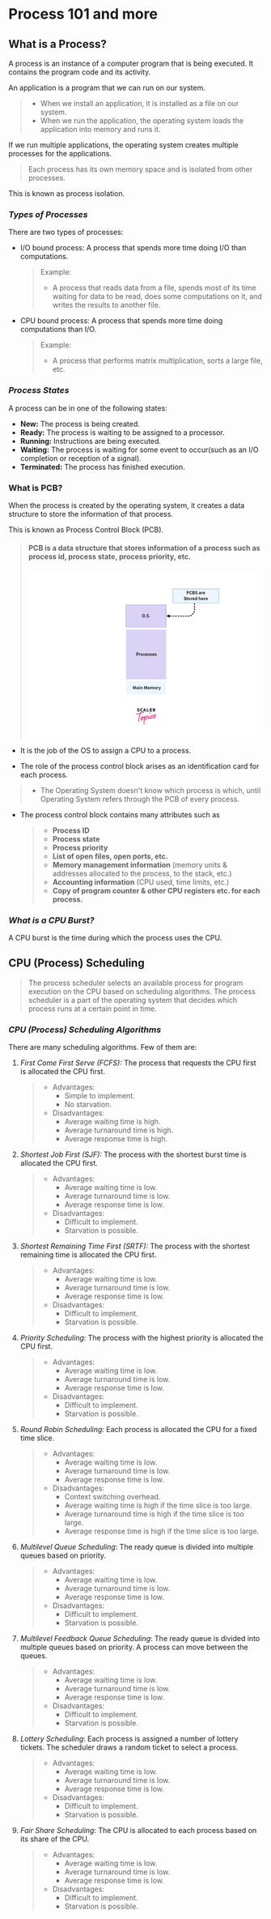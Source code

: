 # Process 101 and more
## What is a Process?
A process is an instance of a computer program that is being executed. It contains the program code and its activity.

An application is a program that we can run on our system.
> - When we install an application, it is installed as a file on our system.
> - When we run the application, the operating system loads the application into memory and runs it.

If we run multiple applications, the operating system creates multiple processes for the applications.
> Each process has its own memory space and is isolated from other processes. 

This is known as process isolation.

### _Types of Processes_

There are two types of processes:
- I/O bound process: A process that spends more time doing I/O than computations.
    > Example:
    > - A process that reads data from a file, spends most of its time waiting for data to be read, does some computations on it, and writes the results to another file.
- CPU bound process: A process that spends more time doing computations than I/O.
    > Example:
    > - A process that performs matrix multiplication, sorts a large file, etc.

### *Process States*
A process can be in one of the following states:
- **New:** The process is being created.
- **Ready:** The process is waiting to be assigned to a processor.
- **Running:** Instructions are being executed.
- **Waiting:** The process is waiting for some event to occur(such as an I/O completion or reception of a signal).
- **Terminated:** The process has finished execution.

### What is PCB?
When the process is created by the operating system, it creates a data structure to store the information of that process.

This is known as Process Control Block (PCB).

> #### PCB is a data structure that stores information of a process such as process id, process state, process priority, etc.
> ![img.png](img.png)

- It is the job of the OS to assign a CPU to a process.

- The role of the process control block arises as an identification card for each process.
>   - The Operating System doesn't know which process is which, until Operating System refers through the PCB of every process.

- The process control block contains many attributes such as
   > - **Process ID**
   > - **Process state** 
   > - **Process priority** 
   > - **List of open files, open ports, etc.**
   > - **Memory management information** (memory units & addresses allocated to the process, to the stack, etc.)
   > - **Accounting information** (CPU used, time limits, etc.)
   > - **Copy of program counter & other CPU registers etc. for each process.**

### *What is a CPU Burst?*

A CPU burst is the time during which the process uses the CPU.

## CPU (Process) Scheduling
> The process scheduler selects an available process for program execution on the CPU based on scheduling algorithms.
> The process scheduler is a part of the operating system that decides which process runs at a certain point in time.

### *CPU (Process) Scheduling Algorithms*

There are many scheduling algorithms. Few of them are:
   1. *First Come First Serve (FCFS):* The process that requests the CPU first is allocated the CPU first.
        > - Advantages:
         >   - Simple to implement.
         >   - No starvation.
        > - Disadvantages:
         >   - Average waiting time is high.
         >   - Average turnaround time is high.
         >   - Average response time is high.

   2. *Shortest Job First (SJF):* The process with the shortest burst time is allocated the CPU first.
        > - Advantages:
         >   - Average waiting time is low.
         >   - Average turnaround time is low.
         >   - Average response time is low.
        > - Disadvantages:
         >   - Difficult to implement.
         >   - Starvation is possible.

   3. *Shortest Remaining Time First (SRTF):* The process with the shortest remaining time is allocated the CPU first.
        > - Advantages:
         >   - Average waiting time is low.
         >   - Average turnaround time is low.
         >   - Average response time is low.
        > - Disadvantages:
         >   - Difficult to implement.
         >   - Starvation is possible.

   4. *Priority Scheduling:* The process with the highest priority is allocated the CPU first.
        > - Advantages:
         >   - Average waiting time is low.
         >   - Average turnaround time is low.
         >   - Average response time is low.
        > - Disadvantages:
         >   - Difficult to implement.
         >   - Starvation is possible.

   5. *Round Robin Scheduling:* Each process is allocated the CPU for a fixed time slice.
        > - Advantages:
         >   - Average waiting time is low.
         >   - Average turnaround time is low.
         >   - Average response time is low.
        > - Disadvantages:
         >   - Context switching overhead.
         >   - Average waiting time is high if the time slice is too large.
         >   - Average turnaround time is high if the time slice is too large.
         >   - Average response time is high if the time slice is too large.

   6. *Multilevel Queue Scheduling*: The ready queue is divided into multiple queues based on priority.
        > - Advantages:
         >   - Average waiting time is low.
         >   - Average turnaround time is low.
         >   - Average response time is low.
        > - Disadvantages:
         >   - Difficult to implement.
         >   - Starvation is possible.

   7. *Multilevel Feedback Queue Scheduling*: The ready queue is divided into multiple queues based on priority. A process can move between the queues.
        > - Advantages:
         >   - Average waiting time is low.
         >   - Average turnaround time is low.
         >   - Average response time is low.
        > - Disadvantages:
         >   - Difficult to implement.
         >   - Starvation is possible.

   9. *Lottery Scheduling*: Each process is assigned a number of lottery tickets. The scheduler draws a random ticket to select a process.
        > - Advantages:
         >   - Average waiting time is low.
         >   - Average turnaround time is low.
         >   - Average response time is low.
        > - Disadvantages:
         >   - Difficult to implement.
         >   - Starvation is possible.

   10. *Fair Share Scheduling*: The CPU is allocated to each process based on its share of the CPU.
        > - Advantages:
         >   - Average waiting time is low.
         >   - Average turnaround time is low.
         >   - Average response time is low.
        > - Disadvantages:
         >   - Difficult to implement.
         >   - Starvation is possible.